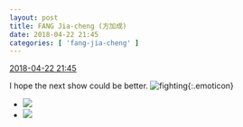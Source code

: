 ```yaml
---
layout: post
title: FANG Jia-cheng (方加成)
date: 2018-04-22 21:45
categories: [ 'fang-jia-cheng' ]
---
```


<div class="weibo-info">
  <a href="https://weibo.com/6505661195/Gdjfh0tS3">2018-04-22 21:45</a>
</div>

I hope the next show could be better. ![fighting](https://img.t.sinajs.cn/t4/appstyle/expression/ext/normal/9f/2018new_jiayou_org.png){:.emoticon}

<!-- more -->

<ul class="weibo-pic-list-1">
  <li class="weibo-pic">
    <a href="http://wx3.sinaimg.cn/mw690/0076h5Fhgy1fqlrpiazwmj30qo1bfdr8.jpg"><img src="http://wx3.sinaimg.cn/thumb150/0076h5Fhgy1fqlrpiazwmj30qo1bfdr8.jpg"/></a>
  </li>
  <li class="weibo-pic">
    <a href="http://wx2.sinaimg.cn/mw690/0076h5Fhgy1fqlrpjsmdqj31bf0qo47t.jpg"><img src="http://wx2.sinaimg.cn/thumb150/0076h5Fhgy1fqlrpjsmdqj31bf0qo47t.jpg"/></a>
  </li>
</ul>
